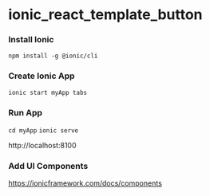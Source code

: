 # ionic_react_template_button


### Install Ionic
`npm install -g @ionic/cli`

### Create Ionic App
`ionic start myApp tabs`

### Run App
`cd myApp` 
`ionic serve`

http://localhost:8100


### Add UI Components
https://ionicframework.com/docs/components


